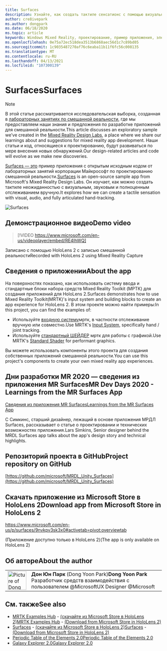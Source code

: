 ```yaml
---
title: Surfaces
description: Узнайте, как создать тактиле сенсатионс с помощью визуального, звукового и четкого отслеживания в примере приложения Surfaces.
author: cre8ivepark
ms.author: dongpark
ms.date: 06/18/2020
ms.topic: article
keywords: Windows Mixed Reality, проектирование, пример приложения, элементы управления, МРТК, набор средств для смешанной реальности, Unity, примеры приложений, примеры приложений, Открытый исходный код, Microsoft Store, HoloLens, гарнитура смешанной реальности, гарнитура Windows Mixed Reality, гарнитура виртуальной реальности
ms.openlocfilehash: 0e75a72ec518dea3513b6868aec56d1c7c89bd05
ms.sourcegitcommit: 1c9035487270af76c6eaba11b11f6fc56c008135
ms.translationtype: MT
ms.contentlocale: ru-RU
ms.lasthandoff: 04/13/2021
ms.locfileid: "107300139"
---
```

# <a name="surfaces"></a><span data-ttu-id="7bbaf-104">Surfaces</span><span class="sxs-lookup"><span data-stu-id="7bbaf-104">Surfaces</span></span>

>[!NOTE]
><span data-ttu-id="7bbaf-105">В этой статье рассматривается исследовательская выборка, созданная в [лабораторных занятиях по смешанной реальности](https://github.com/Microsoft/MRDesignLabs_Unity), где мы предоставляем наши знания и предложения по разработке приложений для смешанной реальности.</span><span class="sxs-lookup"><span data-stu-id="7bbaf-105">This article discusses an exploratory sample we’ve created in the [Mixed Reality Design Labs](https://github.com/Microsoft/MRDesignLabs_Unity), a place where we share our learnings about and suggestions for mixed reality app development.</span></span> <span data-ttu-id="7bbaf-106">Наши статьи и код, относящиеся к проектированию, будут развиваться по мере внесения новых обнаружений.</span><span class="sxs-lookup"><span data-stu-id="7bbaf-106">Our design-related articles and code will evolve as we make new discoveries.</span></span>

<span data-ttu-id="7bbaf-107">[Surfaces — это](https://github.com/microsoft/MRDL_Unity_Surfaces)  пример приложения с открытым исходным кодом от лабораторных занятий корпорации Майкрософт по проектированию смешанной реальности.</span><span class="sxs-lookup"><span data-stu-id="7bbaf-107">[Surfaces](https://github.com/microsoft/MRDL_Unity_Surfaces)  is an open-source sample app from Microsoft's Mixed Reality Design Labs.</span></span> <span data-ttu-id="7bbaf-108">Он изучает, как можно создать тактиле неожиданностью с визуальным, звуковым и полноценным отслеживанием вручную.</span><span class="sxs-lookup"><span data-stu-id="7bbaf-108">It explores how we can create a tactile sensation with visual, audio, and fully articulated hand-tracking.</span></span>

![Surfaces](images/MRDL_Surfaces_1.jpg)

## <a name="demo-video"></a><span data-ttu-id="7bbaf-110">Демонстрационное видео</span><span class="sxs-lookup"><span data-stu-id="7bbaf-110">Demo video</span></span> 

> [!VIDEO https://www.microsoft.com/en-us/videoplayer/embed/RE4IhWQ]

<span data-ttu-id="7bbaf-111">Записано с помощью HoloLens 2 с записью смешанной реальности</span><span class="sxs-lookup"><span data-stu-id="7bbaf-111">Recorded with HoloLens 2 using Mixed Reality Capture</span></span>

## <a name="about-the-app"></a><span data-ttu-id="7bbaf-112">Сведения о приложении</span><span class="sxs-lookup"><span data-stu-id="7bbaf-112">About the app</span></span>

<span data-ttu-id="7bbaf-113">На поверхностях показано, как использовать систему ввода и стандартные блоки набора средств Mixed Reality Toolkit (МРТК) для создания приложений для HoloLens 2.</span><span class="sxs-lookup"><span data-stu-id="7bbaf-113">Surfaces demonstrates how to use Mixed Reality Toolkit(MRTK)'s input system and building blocks to create an app experience for HoloLens 2.</span></span> <span data-ttu-id="7bbaf-114">В этом проекте можно найти примеры:</span><span class="sxs-lookup"><span data-stu-id="7bbaf-114">In this project, you can find the examples of:</span></span>

- <span data-ttu-id="7bbaf-115">Используйте [входную систему](https://docs.microsoft.com/windows/mixed-reality/mrtk-unity/features/input/overview)мртк, в частности отслеживание вручную или совместно.</span><span class="sxs-lookup"><span data-stu-id="7bbaf-115">Use MRTK's [Input System](https://docs.microsoft.com/windows/mixed-reality/mrtk-unity/features/input/overview), specifically hand / joint tracking.</span></span>
- <span data-ttu-id="7bbaf-116">Используйте [стандартный ШЕЙДЕР](https://docs.microsoft.com/windows/mixed-reality/mrtk-unity/features/rendering/mrtk-standard-shader) мртк для работы с графикой.</span><span class="sxs-lookup"><span data-stu-id="7bbaf-116">Use MRTK's [Standard Shader](https://docs.microsoft.com/windows/mixed-reality/mrtk-unity/features/rendering/mrtk-standard-shader) for performant graphics.</span></span>

<span data-ttu-id="7bbaf-117">Вы можете использовать компоненты этого проекта для создания собственных приложений смешанной реальности.</span><span class="sxs-lookup"><span data-stu-id="7bbaf-117">You can use this project's components to create your own mixed reality app experiences.</span></span>

## <a name="mr-dev-days-2020---learnings-from-the-mr-surfaces-app"></a><span data-ttu-id="7bbaf-118">Дни разработки MR 2020 — сведения из приложения MR Surfaces</span><span class="sxs-lookup"><span data-stu-id="7bbaf-118">MR Dev Days 2020 - Learnings from the MR Surfaces App</span></span>

[<span data-ttu-id="7bbaf-119">Сведения из приложения MR Surfaces</span><span class="sxs-lookup"><span data-stu-id="7bbaf-119">Learnings from the MR Surfaces App</span></span>](https://channel9.msdn.com/Shows/Docs-Mixed-Reality/Learnings-from-the-MR-Surfaces-App)

<span data-ttu-id="7bbaf-120">С Симкинс, старший дизайнер, лежащий в основе приложения МРДЛ Surfaces, рассказывает о статье о проектировании и технических возможностях приложения.</span><span class="sxs-lookup"><span data-stu-id="7bbaf-120">Lars Simkins, Senior designer behind the MRDL Surfaces app talks about the app's design story and technical highlights.</span></span>

## <a name="project-repository-on-github"></a><span data-ttu-id="7bbaf-121">Репозиторий проекта в GitHub</span><span class="sxs-lookup"><span data-stu-id="7bbaf-121">Project repository on GitHub</span></span>

[https://github.com/microsoft/MRDL_Unity_Surfaces](https://github.com/microsoft/MRDL_Unity_Surfaces)

## <a name="download-app-from-microsoft-store-in-hololens-2"></a><span data-ttu-id="7bbaf-122">Скачать приложение из Microsoft Store в HoloLens 2</span><span class="sxs-lookup"><span data-stu-id="7bbaf-122">Download app from Microsoft Store in HoloLens 2</span></span>

https://www.microsoft.com/en-us/p/surfaces/9nvkpv3sk3x0#activetab=pivot:overviewtab

<span data-ttu-id="7bbaf-123">(Приложение доступно только в HoloLens 2)</span><span class="sxs-lookup"><span data-stu-id="7bbaf-123">(The app is only available on HoloLens 2)</span></span>

## <a name="about-the-author"></a><span data-ttu-id="7bbaf-124">Об авторе</span><span class="sxs-lookup"><span data-stu-id="7bbaf-124">About the author</span></span>

<table style="border-collapse:collapse" padding-left="0px">
<tr>
<td style="border-style: none" width="60px"><img alt="Picture of Dong Yoon Park" width="60" height="60" src="images/dongyoonpark.jpg"></td>
<td style="border-style: none"><span data-ttu-id="7bbaf-125"><b>Дон Юн Парк</b> (Dong Yoon Park)</span><span class="sxs-lookup"><span data-stu-id="7bbaf-125"><b>Dong Yoon Park</b></span></span><br><span data-ttu-id="7bbaf-126">Разработчик средств взаимодействия с пользователем @Microsoft</span><span class="sxs-lookup"><span data-stu-id="7bbaf-126">UX Designer @Microsoft</span></span></td>
</tr>
</table>

## <a name="see-also"></a><span data-ttu-id="7bbaf-127">См. также</span><span class="sxs-lookup"><span data-stu-id="7bbaf-127">See also</span></span>

* <span data-ttu-id="7bbaf-128">[MRTK Examples Hub](https://docs.microsoft.com/windows/mixed-reality/mrtk-unity/features/example-scenes/example-hub) - [(скачайте из Microsoft Store в HoloLens 2)](https://www.microsoft.com/en-us/p/mrtk-examples-hub/9mv8c39l2sj4)</span><span class="sxs-lookup"><span data-stu-id="7bbaf-128">[MRTK Examples Hub](https://docs.microsoft.com/windows/mixed-reality/mrtk-unity/features/example-scenes/example-hub) - [(Download from Microsoft Store in HoloLens 2)](https://www.microsoft.com/en-us/p/mrtk-examples-hub/9mv8c39l2sj4)</span></span>
* <span data-ttu-id="7bbaf-129">[Surfaces](sampleapp-surfaces.md) - [(скачайте из Microsoft Store в HoloLens 2)](https://www.microsoft.com/en-us/p/surfaces/9nvkpv3sk3x0)</span><span class="sxs-lookup"><span data-stu-id="7bbaf-129">[Surfaces](sampleapp-surfaces.md) - [(Download from Microsoft Store in HoloLens 2)](https://www.microsoft.com/en-us/p/surfaces/9nvkpv3sk3x0)</span></span>
* [<span data-ttu-id="7bbaf-130">Periodic Table of the Elements 2.0</span><span class="sxs-lookup"><span data-stu-id="7bbaf-130">Periodic Table of the Elements 2.0</span></span>](https://medium.com/@dongyoonpark/bringing-the-periodic-table-of-the-elements-app-to-hololens-2-with-mrtk-v2-a6e3d8362158)
* [<span data-ttu-id="7bbaf-131">Galaxy Explorer 2.0</span><span class="sxs-lookup"><span data-stu-id="7bbaf-131">Galaxy Explorer 2.0</span></span>](galaxy-explorer-update.md)
